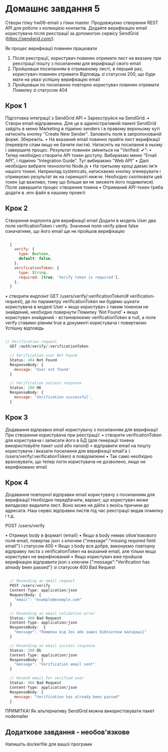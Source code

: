 # Домашнє завдання 5

Створи гілку hw06-email з гілки master.
Продовжуємо створення REST API для роботи з колекцією контактів.
Додайте верифікацію email користувача після реєстрації за допомогою сервісу SendGrid (https://sendgrid.com/).

Як процес верифікації повинен працювати

1. Після реєстрації, користувач повинен отримати лист на вказану при реєстрації пошту з посиланням для верифікації свого email
2. Пройшовши посиланням в отриманому листі, в перший раз, користувач повинен отримати Відповідь зі статусом 200, що буде мати на увазі успішну верифікацію email
3. Пройшовши по посиланню повторно користувач повинен отримати Помилку зі статусом 404

## Крок 1

Підготовка інтеграції з SendGrid API
• Зареєструйся на SendGrid.
• Створи email-відправника. Для це в адміністративній панелі SendGrid зайдіть в меню Marketing в підміню senders і в правому верхньому куті натисніть кнопку "Create New Sender". Заповніть поля в запропонованій формі. Збережіть.
• На вказаний email повинно прийти лист верифікації (перевірте спам якщо не бачите листи). Натисніть на посилання в ньому і завершите процес. Результат повинен зміниться на "Verified: ✔":
• Тепер необхідно створити API токен доступу. Вибираємо меню "Email API", і підміню "Integration Guide". Тут вибираємо "Web API"
• Далі необхідно вибрати технологію Node.js
• На третьому кроці даємо ім'я нашого токені. Наприклад systemcats, натискаємо кнопку згенерувати і отримуємо результат як на скриншоті нижче. Необхідно скопіювати цей токен (це важливо, тому що більше ви не зможете його подивитися). Після завершити процес створення токена
• Отриманий API-токен треба додати в .env файл в нашому проекті

## Крок 2

Створення ендпоінта для верифікації email
Додати в модель User два поля verificationToken і verify. Значення поля verify рівне false означатиме, що його email ще не пройшов верифікацію

```js

  {
    verify: {
      type: Boolean,
      default: false,
    },
    verificationToken: {
      type: String,
      required: [true, 'Verify token is required'],
    },
  }

```

• створити ендпоінт GET /users/verify/:verificationToken(# verification-request), де по параметру verificationToken ми будемо шукати користувача в моделі User
• якщо користувач з таким токеном не знайдений, необхідно повернути Помилку 'Not Found'
• якщо користувач знайдений - встановлюємо verificationToken в null, а поле verify ставимо рівним true в документі користувача і повертаємо Успішну відповідь

```js

// Verification request
  GET /auth/verify/:verificationToken

  // Verification user Not Found
  Status: 404 Not Found
  ResponseBody: {
    message: 'User not found'
  }

  // Verification success response
  Status: 200 OK
  ResponseBody: {
    message: 'Verification successful',
  }

```

## Крок 3

Додавання відправки email користувачу з посиланням для верифікації
При створення користувача при реєстрації:
• створити verificationToken для користувача і записати його в БД (для генерації токена використовуйте пакет uuid або nanoid)
• відправити email на пошту користувача і вказати посилання для верифікації email'а ( /users/verify/:verificationToken) в повідомленні
• Так само необхідно враховувати, що тепер логін користувача не дозволено, якщо не верифіковано email

## Крок 4

Додавання повторної відправки email користувачу з посиланням для верифікації
Необхідно передбачити, варіант, що користувач може випадково видалити лист. Воно може не дійти з якоїсь причини до адресата. Наш сервіс відправки листів під час реєстрації видав помилку і т.д.

POST /users/verify

• Отримує body в форматі {email}
• Якщо в body немає обов'язкового поля email, повертає json з ключем {"message":"missing required field email"} і статусом 400
• Якщо з body все добре, виконуємо повторну відправку листа з verificationToken на вказаний email, але тільки якщо користувач не верифікований
• Якщо користувач вже пройшов верифікацію відправити json з ключем {"message":"Verification has already been passed"} зі статусом 400 Bad Request

```js

  // Resending an email request
  POST /users/verify
  Content-Type: application/json
  RequestBody: {
    "email": "example@example.com"
  }

  // Resending an email validation error
  Status: 400 Bad Request
  Content-Type: application/json
  ResponseBody:  {
    "message": "Помилка від Joi або іншої бібліотеки валідації"
  }

  // Resending an email success response
  Status: 200 Ok
  Content-Type: application/json
  ResponseBody: {
    "message": "Verification email sent"
  }

  // Resend email for verified user
  Status: 400 Bad Request
  Content-Type: application/json
  ResponseBody: {
    message: "Verification has already been passed"
  }

```

ПРИМІТКА! Як альтернативу SendGrid можна використовувати пакет nodemailer

## Додаткове завдання - необов'язкове

Напишіть dockerfile для вашої програми
